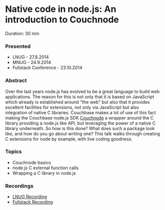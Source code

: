 Native code in node.js: An introduction to Couchnode
====================================================

Duration: 30 min

### Presented

- LNUG - 27.8.2014
- MNUG - 24.9.2014
- Fullstack Conference - 23.10.2014

### Abstract

Over the last years node.js has evolved to be a great language to build web
applications. The reason for this is not only that it is based on JavaScript
which already is established around "the web" but also that it provides
excellent facilities for extensions, not only via JavaScript but also
integration of native C libraries.
Couchbase makes a lot of use of this fact making the Couchbase node.js SDK
[Couchnode](github.com/couchbase/couchnode) a wrapper around the C library
providing a node.js like API, but leveraging the power of a native C library
underneath.
So how is this done?  What does such a package look like, and how do you go
about writing one? This talk walks through creating C extensions for node by
example, with live coding goodness.


### Topics

- Couchnode basics
- node.js C external function calls
- Wrapping a C library in node.js

### Recordings

- [LNUG Recording](https://www.youtube.com/watch?v=-ISX_4peEKY&feature=youtu.be)
- [Fullstack Recording](https://skillsmatter.com/skillscasts/5770-native-code-in-node-js-by-example-of-couchnode)

